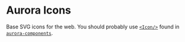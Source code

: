 # Aurora Icons

Base SVG icons for the web. You should probably use [`<Icon/>`](../aurora-components/src/icon.js) found in [`aurora-components`](../aurora-components).